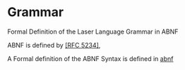 # Grammar
Formal Definition of the Laser Language Grammar in ABNF

ABNF is defined by [[RFC 5234]](https://tools.ietf.org/html/rfc5234),

A Formal definition of the ABNF Syntax is defined in [abnf](latest/abnf.abnf)